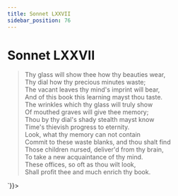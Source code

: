 ```yaml
---
title: Sonnet LXXVII
sidebar_position: 76
---
```

<div dangerouslySetInnerHTML={{__html: `<div><HTML><HEAD><TITLE>Sonnet LXXVII</TITLE></HEAD>
<BODY><H1>Sonnet LXXVII</H1>

<BLOCKQUOTE>Thy glass will show thee how thy beauties wear,<BR>
Thy dial how thy precious minutes waste;<BR>
The vacant leaves thy mind's imprint will bear,<BR>
And of this book this learning mayst thou taste.<BR>
The wrinkles which thy glass will truly show<BR>
Of mouthed graves will give thee memory;<BR>
Thou by thy dial's shady stealth mayst know<BR>
Time's thievish progress to eternity.<BR>
Look, what thy memory can not contain<BR>
Commit to these waste blanks, and thou shalt find<BR>
Those children nursed, deliver'd from thy brain,<BR>
To take a new acquaintance of thy mind.<BR>
  These offices, so oft as thou wilt look,<BR>
  Shall profit thee and much enrich thy book.<BR>
</BLOCKQUOTE>

</BODY></HTML>
</div>`}}></div>